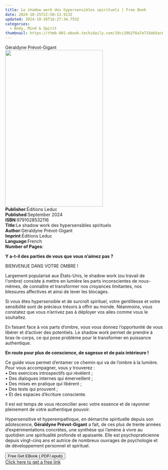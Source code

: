 ```yaml
---
title: Le shadow work des hypersensibles spirituels | Free Book
date: 2024-10-25T22:50:13.913Z
updated: 2024-10-26T16:27:34.755Z
categories:
  - Body, Mind & Spirit
thumbnail: https://thmb-001-ebook.techidaily.com/19cc20b2f6a7e719ab5ac6d4c8d0bc67219e01f04a292dc8fd60ea740205b59a.jpg
---
```

<main id="book-container">
  <div class="flex flex-col">
    <div class="book-brief flex-1 py-6 px-4 sm:p-6 md:py-10 md:px-8">
      <!-- brief-->
      <div class="book-brief-main">Géraldyne Prévot-Gigant</div>
    </div>
    <div
      class="book-meta-info flex-1 grid gap-4 col-start-1 col-end-3 row-start-1 sm:mb-6 sm:grid-cols-4 lg:gap-6 lg:col-start-2 lg:row-end-6 lg:row-span-6 lg:mb-0"
    >
      <div
        class="book-meta-info-left place-content-center mt-4 p-4 text-sm leading-6 col-start-2 col-span-2 dark:text-slate-400"
      >
        <img
          class="w-full h-500 object-cover rounded-lg sm:h-255 sm:col-span-2 lg:col-span-full"
          src="https://img-001-ebook.techidaily.com/ba84e7620f44438eee35f2cfb52ae101b436be90fbb4654d095ce70e00e6328d.jpg"
          alt=""
          width="312"
          height="500"
        />
      </div>
      <div
        class="book-meta-info-right mt-2 col-start-1 row-start-2 col-span-3 self-center"
      >
        <!-- meta data  -->
        <div class="flex flex-col px-4 md:px-8">
          <div class="flex-1">
            <strong>Publisher</strong>:<span class="px-2">Éditions Leduc</span>
          </div>
          <div class="flex-1">
            <strong>Published</strong>:<span class="px-2">September 2024</span>
          </div>
          <div class="flex-1">
            <strong>ISBN</strong>:<span class="px-2">9791028532116</span>
          </div>
          <div class="flex-1">
            <strong>Title</strong>:<span class="px-2"
              >Le shadow work des hypersensibles spirituels</span
            >
          </div>
          <div class="flex-1">
            <strong>Author</strong>:<span class="px-2"
              >Géraldyne Prévot-Gigant</span
            >
          </div>
          <div class="flex-1">
            <strong>Imprint</strong>:<span class="px-2">Éditions Leduc</span>
          </div>
          <div class="flex-1">
            <strong>Language</strong>:<span class="px-2">French</span>
          </div>
          <div class="flex-1">
            <strong>Number of Pages</strong>:<span class="px-2"></span>
          </div>
        </div>
      </div>
    </div>
    <div class="book-description flex-1 py-6 px-4 sm:p-6 md:py-10 md:px-8">
      <div class="book-description-main">
        <div accordion-content="" id="description">
          <p>
            <strong>Y a-t-il des parties de vous que vous n’aimez pas ?</strong>
          </p>
          <p>BIENVENUE DANS VOTRE OMBRE !</p>
          <p>
            Largement popularisé aux États-Unis, le shadow work (ou travail de
            l'ombre) consiste à mettre en lumière les parts inconscientes de
            nous-mêmes, de connaître et transformer nos croyances limitantes,
            nos blessures affectives et ainsi de lever les blocages.
          </p>
          <p>
            Si vous êtes hypersensible et de surcroît spirituel, votre
            gentillesse et votre sensibilité sont de précieux trésors à offrir
            au monde. Néanmoins, vous constatez que vous n’arrivez pas à
            déployer vos ailes comme vous le souhaitez.&nbsp;
          </p>
          <p>
            En faisant face à vos parts d’ombre, vous vous donnez l’opportunité
            de vous libérer et d’activer des potentiels. Le shadow work permet
            de prendre à bras-le-corps, ce qui pose problème pour le transformer
            en puissance authentique.
          </p>
          <p>
            <strong
              >En route pour plus de conscience, de sagesse et de paix
              intérieure !</strong
            >
          </p>
          <p>
            Ce guide vous permet d’entamer ce chemin qui va de l’ombre à la
            lumière. Pour vous accompagner, vous y trouverez :<br />• Des
            exercices introspectifs qui révèlent ;<br />• Des dialogues internes
            qui émerveillent ;<br />• Des mises en pratique qui libèrent ;<br />•
            Des tests qui prouvent ;<br />• Et des espaces d’écriture
            consciente.
          </p>
          <p>
            Il est est temps de vous réconcilier avec votre essence et de
            rayonner pleinement de votre authentique pouvoir.
          </p>
          <p>
            Hypersensitive et hyperempathique, en démarche spirituelle depuis
            son adolescence, <strong>Géraldyne Prévot-Gigant</strong> a fait, de
            ces plus de trente années d’expérimentations concrètes, une synthèse
            qui l’amène à vivre au quotidien une spiritualité profonde et
            apaisante. Elle est psychopraticienne depuis vingt-cinq ans et
            autrice de nombreux ouvrages de psychologie et de développement
            personnel et spirituel.
          </p>
        </div>
        <div class="accordion-fader"></div>
      </div>
    </div>
    <div class="book-excerpts flex-1 py-6 px-4 sm:p-6 md:py-10 md:px-8"></div>
    <div
      class="book-about-author flex-1 py-6 px-4 sm:p-6 md:py-10 md:px-8"
    ></div>
    <div class="book-free-get flex-1 py-6 px-4 sm:p-6 md:py-10 md:px-8">
      <button
        id="btn-free-get"
        class="bg-blue-500 hover:bg-blue-700 text-white font-bold py-2 px-4 rounded"
      >
        Free Get EBook (.PDF/.epub)
      </button>
      <div id="countdown-display" class="px-2 text-lg mt-2"></div>
      <a
        id="free-link"
        class="hidden bg-blue-500 hover:bg-blue-700 text-white font-bold py-2 px-4 rounded"
        href="https://www.ebooks.com/en-us/book/211455843/le-shadow-work-des-hypersensibles-spirituels/g-raldyne-pr-vot-gigant/"
        target="_blank"
        >Click here to get a free link</a
      >
    </div>
    <script>
      let countdownTime = 0;
      let countdownInterval = null;
      document
        .getElementById('btn-free-get')
        .addEventListener('click', startCountdown);
      function startCountdown() {
        countdownTime = new Date().getTime() + 60000 * 3;
        countdownInterval = setInterval(updateCountdown, 1000);
        document.getElementById('btn-free-get').disabled = true;
        document
          .getElementById('btn-free-get')
          .classList.add('bg-gray-500', 'cursor-not-allowed');
      }
      function updateCountdown() {
        let currentTime = new Date().getTime();
        let timeLeft = countdownTime - currentTime;
        let secondsLeft = Math.floor(timeLeft / 1000);
        document.getElementById('countdown-display').innerHTML =
          `Remaining time: ${secondsLeft} seconds.`;
        if (secondsLeft <= 0) {
          clearInterval(countdownInterval);
          document.getElementById('btn-free-get').classList.add('hidden');
          document.getElementById('free-link').classList.remove('hidden');
          document.getElementById('countdown-display').innerHTML = '';
        }
      }
    </script>
  </div>
</main>

<ins class="adsbygoogle"
      style="display:block"
      data-ad-client="ca-pub-7571918770474297"
      data-ad-slot="8358498916"
      data-ad-format="auto"
      data-full-width-responsive="true"></ins>
    